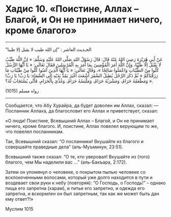 
<h1 class="hadith-header">Хадис 10. «Поистине, Аллах – Благой, и Он не принимает ничего, кроме благого»</h1> 

<hr>

<p class="arabic-text">"الحـديث العاشر : "إن الله طيب لا يقبل إلا طيبا</p>

<p class="arabic-text">
عَنْ أَبِي هُرَيْرَةَ رَضِيَ اللهُ عَنْهُ قَالَ: قَالَ رَسُوْلُ اللهِ صَلَّى اللهُ عَلَيْهِ وَسَلَّمَ: « إنَّ اللَّهَ طَيِّبٌ لَا يَقْبَلُ إلَّا طَيِّبًا، وَإِنَّ اللَّهَ أَمَرَ الْمُؤْمِنِينَ بِمَا أَمَرَ بِهِ الْمُرْسَلِينَ 
فَقَالَ تَعَالَى: « يَا أَيُّهَا الرُّسُلُ كُلُوا مِنْ الطَّيِّبَاتِ وَاعْمَلُوا صَالِحًا »، 
وَقَالَ تَعَالَى: « يَا أَيُّهَا الَّذِينَ آمَنُوا كُلُوا مِنْ طَيِّبَاتِ مَا رَزَقْنَاكُمْ » 
ثُمَّ ذَكَرَ الرَّجُلَ يُطِيلُ السَّفَرَ أَشْعَثَ أَغْبَرَ يَمُدُّ يَدَيْهِ إلَى السَّمَاءِ: يَا رَبِّ! يَا رَبِّ! وَمَطْعَمُهُ حَرَامٌ، وَمَشْرَبُهُ حَرَامٌ، وَمَلْبَسُهُ حَرَامٌ، وَغُذِّيَ بِالْحَرَامِ، فَأَنَّى يُسْتَجَابُ لَهُ؟ ». 
</p>

<p class="arabic-subtext">
(1015) رواه مسلم
</p>

<hr>

<p class="russian-text">
Сообщается, что Абу Хурайра, да будет доволен им Аллах, сказал: 
— Посланник Аллаха, да благословит его Аллах и приветствует, сказал: 
</p>

<p class="russian-text">«О люди! Поистине, Всевышний Аллах – Благой, и Он не принимает ничего, кроме благого. И, поистине, Аллах повелел верующим то же, что повелел посланникам.</p>

<p class="russian-text">Так, Всевышний сказал: “О посланники! Вкушайте из благого и совершайте праведные дела” (аль-Муъминун, 23:51).</p> 

<p class="russian-text">Всевышний также сказал: “О те, кто уверовал! Вкушайте из (того) благого, чем Мы наделили вас …” (аль-Бакъара, 2:172).</p>

<p class="russian-text">
Затем он упомянул о человеке, о покрытом пылью человеке со всклокоченными волосами, который уже долго находится в пути и воздевает свои руки к небу (повторяя): “О Господь, о Господь!” – однако пища его запретна (харам), и питье его запретно, и одежда его запретна, и вскормлен он был запретным, так как же может быть дан ему ответ?!»
</p>

<p class="russian-subtext">Муслим 1015</p>